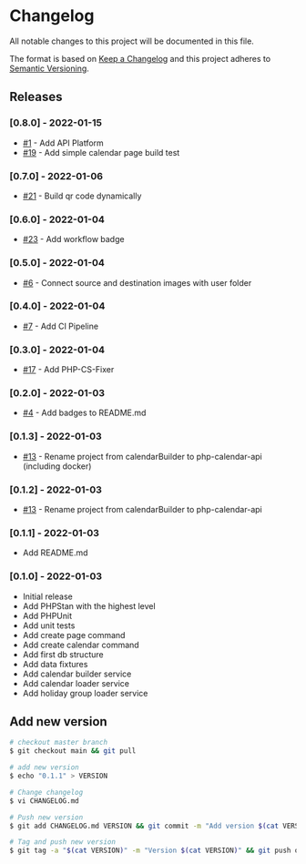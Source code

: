# Changelog

All notable changes to this project will be documented in this file.

The format is based on [Keep a Changelog](http://keepachangelog.com/en/1.0.0/)
and this project adheres to [Semantic Versioning](http://semver.org/spec/v2.0.0.html).

## Releases

### [0.8.0] - 2022-01-15

* [#1](https://github.com/bjoern-hempel/php-calendar-api/issues/1) - Add API Platform
* [#19](https://github.com/bjoern-hempel/php-calendar-api/issues/19) - Add simple calendar page build test

### [0.7.0] - 2022-01-06

* [#21](https://github.com/bjoern-hempel/php-calendar-api/issues/21) - Build qr code dynamically

### [0.6.0] - 2022-01-04

* [#23](https://github.com/bjoern-hempel/php-calendar-api/issues/23) - Add workflow badge

### [0.5.0] - 2022-01-04

* [#6](https://github.com/bjoern-hempel/php-calendar-api/issues/6) - Connect source and destination images with user folder

### [0.4.0] - 2022-01-04

* [#7](https://github.com/bjoern-hempel/php-calendar-api/issues/7) - Add CI Pipeline

### [0.3.0] - 2022-01-04

* [#17](https://github.com/bjoern-hempel/php-calendar-api/issues/17) - Add PHP-CS-Fixer

### [0.2.0] - 2022-01-03

* [#4](https://github.com/bjoern-hempel/php-calendar-api/issues/4) - Add badges to README.md

### [0.1.3] - 2022-01-03

* [#13](https://github.com/bjoern-hempel/php-calendar-api/issues/13) - Rename project from calendarBuilder to php-calendar-api (including docker)

### [0.1.2] - 2022-01-03

* [#13](https://github.com/bjoern-hempel/php-calendar-api/issues/13) - Rename project from calendarBuilder to php-calendar-api

### [0.1.1] - 2022-01-03

* Add README.md

### [0.1.0] - 2022-01-03

* Initial release
* Add PHPStan with the highest level
* Add PHPUnit
* Add unit tests
* Add create page command
* Add create calendar command
* Add first db structure
* Add data fixtures
* Add calendar builder service
* Add calendar loader service
* Add holiday group loader service

## Add new version

```bash
# checkout master branch
$ git checkout main && git pull

# add new version
$ echo "0.1.1" > VERSION

# Change changelog
$ vi CHANGELOG.md

# Push new version
$ git add CHANGELOG.md VERSION && git commit -m "Add version $(cat VERSION)" && git push

# Tag and push new version
$ git tag -a "$(cat VERSION)" -m "Version $(cat VERSION)" && git push origin "$(cat VERSION)"
```
